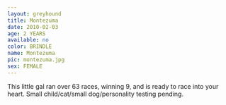 ```yaml
---
layout: greyhound
title: Montezuma
date: 2010-02-03
age: 2 YEARS
available: no
color: BRINDLE
name: Montezuma
pic: montezuma.jpg
sex: FEMALE
---
```


This little gal ran over 63 races, winning 9, and is ready to race into your heart.  Small child/cat/small
dog/personality testing pending. 
